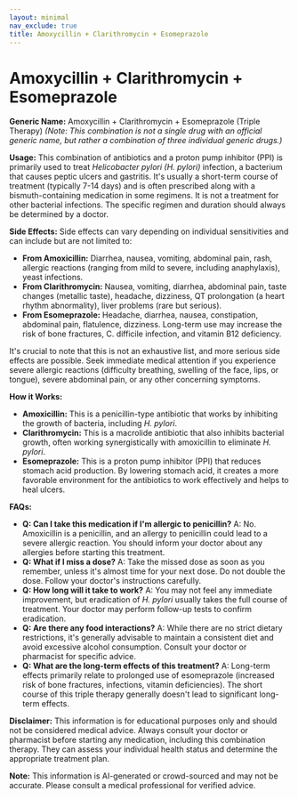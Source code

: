 ```yaml
---
layout: minimal
nav_exclude: true
title: Amoxycillin + Clarithromycin + Esomeprazole
---
```


# Amoxycillin + Clarithromycin + Esomeprazole

**Generic Name:** Amoxycillin + Clarithromycin + Esomeprazole (Triple Therapy)  *(Note: This combination is not a single drug with an official generic name, but rather a combination of three individual generic drugs.)*

**Usage:**  This combination of antibiotics and a proton pump inhibitor (PPI) is primarily used to treat *Helicobacter pylori (H. pylori)* infection, a bacterium that causes peptic ulcers and gastritis.  It's usually a short-term course of treatment (typically 7-14 days) and is often prescribed along with a bismuth-containing medication in some regimens.  It is not a treatment for other bacterial infections.  The specific regimen and duration should always be determined by a doctor.

**Side Effects:**  Side effects can vary depending on individual sensitivities and can include but are not limited to:

* **From Amoxicillin:** Diarrhea, nausea, vomiting, abdominal pain, rash, allergic reactions (ranging from mild to severe, including anaphylaxis), yeast infections.
* **From Clarithromycin:** Nausea, vomiting, diarrhea, abdominal pain, taste changes (metallic taste), headache, dizziness, QT prolongation (a heart rhythm abnormality), liver problems (rare but serious).
* **From Esomeprazole:** Headache, diarrhea, nausea, constipation, abdominal pain, flatulence, dizziness.  Long-term use may increase the risk of bone fractures,  C. difficile infection, and vitamin B12 deficiency.

It's crucial to note that this is not an exhaustive list, and more serious side effects are possible.  Seek immediate medical attention if you experience severe allergic reactions (difficulty breathing, swelling of the face, lips, or tongue), severe abdominal pain, or any other concerning symptoms.

**How it Works:**

* **Amoxicillin:** This is a penicillin-type antibiotic that works by inhibiting the growth of bacteria, including *H. pylori*.
* **Clarithromycin:** This is a macrolide antibiotic that also inhibits bacterial growth, often working synergistically with amoxicillin to eliminate *H. pylori*.
* **Esomeprazole:** This is a proton pump inhibitor (PPI) that reduces stomach acid production.  By lowering stomach acid, it creates a more favorable environment for the antibiotics to work effectively and helps to heal ulcers.


**FAQs:**

* **Q: Can I take this medication if I'm allergic to penicillin?** A:  No. Amoxicillin is a penicillin, and an allergy to penicillin could lead to a severe allergic reaction. You should inform your doctor about any allergies before starting this treatment.
* **Q:  What if I miss a dose?** A: Take the missed dose as soon as you remember, unless it's almost time for your next dose.  Do not double the dose. Follow your doctor's instructions carefully.
* **Q:  How long will it take to work?** A: You may not feel any immediate improvement, but eradication of *H. pylori* usually takes the full course of treatment.  Your doctor may perform follow-up tests to confirm eradication.
* **Q:  Are there any food interactions?** A: While there are no strict dietary restrictions, it's generally advisable to maintain a consistent diet and avoid excessive alcohol consumption. Consult your doctor or pharmacist for specific advice.
* **Q:  What are the long-term effects of this treatment?** A:  Long-term effects primarily relate to prolonged use of esomeprazole (increased risk of bone fractures, infections, vitamin deficiencies).  The short course of this triple therapy generally doesn't lead to significant long-term effects.


**Disclaimer:** This information is for educational purposes only and should not be considered medical advice.  Always consult your doctor or pharmacist before starting any medication, including this combination therapy. They can assess your individual health status and determine the appropriate treatment plan.


**Note:** This information is AI-generated or crowd-sourced and may not be accurate. Please consult a medical professional for verified advice.